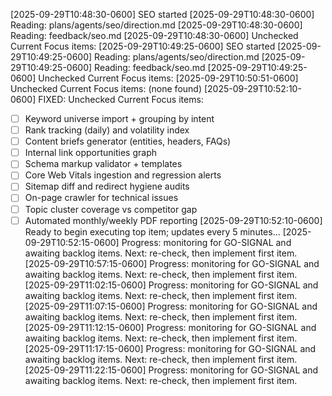 [2025-09-29T10:48:30-0600] SEO started
[2025-09-29T10:48:30-0600] Reading: plans/agents/seo/direction.md
[2025-09-29T10:48:30-0600] Reading: feedback/seo.md
[2025-09-29T10:48:30-0600] Unchecked Current Focus items:
[2025-09-29T10:49:25-0600] SEO started
[2025-09-29T10:49:25-0600] Reading: plans/agents/seo/direction.md
[2025-09-29T10:49:25-0600] Reading: feedback/seo.md
[2025-09-29T10:49:25-0600] Unchecked Current Focus items:
[2025-09-29T10:50:51-0600] Unchecked Current Focus items:
(none found)
[2025-09-29T10:52:10-0600] FIXED: Unchecked Current Focus items:
- [ ] Keyword universe import + grouping by intent
- [ ] Rank tracking (daily) and volatility index
- [ ] Content briefs generator (entities, headers, FAQs)
- [ ] Internal link opportunities graph
- [ ] Schema markup validator + templates
- [ ] Core Web Vitals ingestion and regression alerts
- [ ] Sitemap diff and redirect hygiene audits
- [ ] On-page crawler for technical issues
- [ ] Topic cluster coverage vs competitor gap
- [ ] Automated monthly/weekly PDF reporting
[2025-09-29T10:52:10-0600] Ready to begin executing top item; updates every 5 minutes...
[2025-09-29T10:52:15-0600] Progress: monitoring for GO-SIGNAL and awaiting backlog items. Next: re-check, then implement first item.
[2025-09-29T10:57:15-0600] Progress: monitoring for GO-SIGNAL and awaiting backlog items. Next: re-check, then implement first item.
[2025-09-29T11:02:15-0600] Progress: monitoring for GO-SIGNAL and awaiting backlog items. Next: re-check, then implement first item.
[2025-09-29T11:07:15-0600] Progress: monitoring for GO-SIGNAL and awaiting backlog items. Next: re-check, then implement first item.
[2025-09-29T11:12:15-0600] Progress: monitoring for GO-SIGNAL and awaiting backlog items. Next: re-check, then implement first item.
[2025-09-29T11:17:15-0600] Progress: monitoring for GO-SIGNAL and awaiting backlog items. Next: re-check, then implement first item.
[2025-09-29T11:22:15-0600] Progress: monitoring for GO-SIGNAL and awaiting backlog items. Next: re-check, then implement first item.
